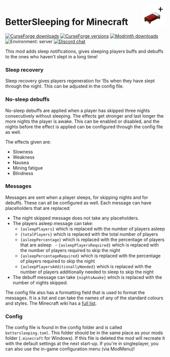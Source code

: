 <img height="70" align="right" src="./bettersleeping-1.17/src/main/resources/assets/bettersleeping/icon.png">

# BetterSleeping for Minecraft
[![CurseForge downloads](https://cf.way2muchnoise.eu/bettersleeping-revived.svg)](https://www.curseforge.com/minecraft/mc-mods/bettersleeping-revived)
[![CurseForge versions](https://cf.way2muchnoise.eu/versions/bettersleeping-revived.svg)](https://www.curseforge.com/minecraft/mc-mods/bettersleeping-revived)
[![Modrinth downloads](https://img.shields.io/modrinth/dt/bettersleeping-revived?color=00AF5C&label=modrinth&style=flat&logo=modrinth)](https://modrinth.com/mod/bettersleeping-revived)
![Environment: server](https://img.shields.io/badge/environment-server-1976d2?style=flat)
[![Discord chat](https://img.shields.io/badge/chat%20on-discord-7289DA?logo=discord&logoColor=white)](https://discord.gg/6bTGYFppfz)

This mod adds sleep notifications, gives sleeping players buffs and debuffs to the ones who haven't slept in a long time!


### Sleep recovery
Sleep recovery gives players regeneration for 15s when they have slept through the night. This can be adjusted in the config file.


### No-sleep debuffs
No-sleep debuffs are applied when a player has skipped three nights consecutively without sleeping. The effects get stronger and last longer the more nights the player is awake. This can be enabled or disabled, and the nights before the effect is applied can be configured through the config file as well.

The effects given are:
- Slowness
- Weakness
- Nausea
- Mining fatigue
- Blindness


### Messages
Messages are sent when a player sleeps, for skipping nights and for debuffs. These can all be configured as well. Each message can have placeholders that are replaced:
- The night skipped message does not take any placeholders.
- The players asleep message can take:
    - `{asleepPlayers}` which is replaced with the number of players asleep
    - `{totalPlayers}` which is replaced with the total number of players
    - `{asleepPercentage}` which is replaced with the percentage of players that are asleep
    - `{asleepPlayersRequired}` which is replaced with the number of players required to skip the night
    - `{asleepPercentageRequired}` which is replaced with the percentage of players required to skip the night
    - `{asleepPlayersAdditionallyNeeded}` which is replaced with the number of players additionally needed to sleep to skip the night
- The debuff message can take `{nightsAwake}` which is replaced with the number of nights skipped.

The config file also has a formatting field that is used to format the messages. It is a list and can take the names of any of the standard colours and styles. The Minecraft wiki has a [full list](https://minecraft.gamepedia.com/Formatting_codes).


### Config
The config file is found in the config folder and is called `bettersleeping.toml`. This folder should be in the same place as your mods folder (`.minecraft` for Windows). If this file is deleted the mod will recreate it with the default settings at the next start-up. If you're in singleplayer, you can also use the in-game configuration menu (via ModMenu)!
